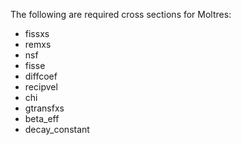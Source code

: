 The following are required cross sections for Moltres:

- fissxs
- remxs
- nsf
- fisse
- diffcoef
- recipvel
- chi
- gtransfxs
- beta\_eff
- decay\_constant
